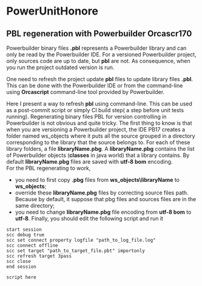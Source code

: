 # PowerUnitHonore
## PBL regeneration with Powerbuilder Orcascr170
Powerbuilder binary files **.pbl**  represents a Powerbuilder library and can only be read by the Powerbuilder IDE.
For a  versioned Powerbuilder project, only sources code are up to date, but **pbl** are not. As consequence, when you run the project outdated version is run.

One need to refresh the project update **pbl** files to update library files **.pbl**. This can be done with the Powerbuilder IDE or from the command-line using **Orcascript** command-line tool provided by Powerbuilder.

Here I present a way to refresh **pbl** using command-line. This can be used as a post-commit script or simply CI build step( a step before unit tests running).
Regenerating binary files PBL for version controlling in Powerbuilder is not obvious and quite tricky.
The first thing to know is that when you are versioning a Powerbuilder project, the IDE PB17 creates a folder named ws_objects where it puts all the source grouped in a directory corresponding to the library that the source belongs to.
For each of these library folders, a file  **libraryName.pbg**. A  **libraryName.pbg** contains the list of Powerbuilder objects (**classes** in java world) that a library contains. 
By default **libraryName.pbg** files are saved with **utf-8 bom** encoding.  
For the PBL regenerating to work,
  - you need  to first copy **.pbg** files  from **ws_objects\libraryName** to **ws_objects**;
  - override these  **libraryName.pbg** files by correcting source files path. Because by default, it suppose that pbg files and sources files are in the same directory;
  - you need to change **libraryName.pbg** file encoding from **utf-8 bom** to **utf-8**.
Finally, you should edit the following script and run it
```Powerbuilder
start session
scc debug true
scc set connect property logfile "path_to_log_file.log" 
scc connect offline
scc set target "path_to_target_file.pbt" importonly
scc refresh target 3pass
scc close
end session

script here
```
